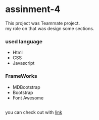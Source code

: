 # assinment-4
This project was Teammate project.\
my role on that was design some sections.
### used language 
- Html
- CSS
- Javascript 
### FrameWorks
- MDBootstrap
- Bootstrap
- Font Awesome
##
you can check out with [link](https://jagrati1213.github.io/assignment-4/)
